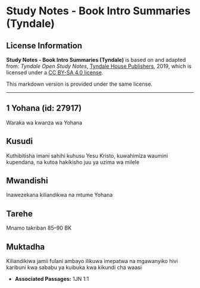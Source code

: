 # Study Notes - Book Intro Summaries (Tyndale)

## License Information

**Study Notes - Book Intro Summaries (Tyndale)** is based on and adapted from: _Tyndale Open Study Notes_, [Tyndale House Publishers](https://tyndaleopenresources.com/), 2019, which is licensed under a [CC BY-SA 4.0 license](https://creativecommons.org/licenses/by-sa/4.0/legalcode.en).

This markdown version is provided under the same license.



--------------------------------

## 1 Yohana (id: 27917)

Waraka wa kwanza wa Yohana

Kusudi
------

Kuthibitisha imani sahihi kuhusu Yesu Kristo, kuwahimiza waumini kupendana, na kutoa hakikisho juu ya uzima wa milele

Mwandishi
---------

Inawezekana kiliandikwa na mtume Yohana

Tarehe
------

Mnamo takriban 85–90 BK

Muktadha
--------

Kiliandikiwa jamii fulani ambayo ilikuwa imepatwa na mgawanyiko hivi karibuni kwa sababu ya kuibuka kwa kikundi cha waasi

* **Associated Passages:** 1JN 1:1

